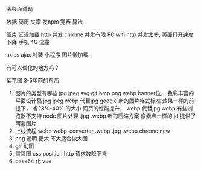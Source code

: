 头条面试题

数据 简历  文章  发npm 竞赛  算法

图片  延迟加载
http 并发  chrome 并发有限
PC wifi  http 并发太多,  页面打开速度下降
手机 4G 流量

axios ajax 封装
小程序 图片懒加载 

有可以优化的地方吗？  


菊花图  3-5年前的东西

1. 图片的类型有哪些
jpg jpeg svg   gif bmp png webp
banner位， 色彩丰富的平面设计稿  jpg jpeg 
webp  代替jpg  google 新的图片格式标准 效果一样的前提下， 省28%-40% 的大小  网页的性能提升， webp 代替jpg
    webp 有些浏览器不支持
    node 图片处理 .jpg  .webp  新的压缩方案
    像素点一样的  jd  提供了两套图片
2. 上线流程 webp  webp-converter
    .webp   .jpg .webp  chrome  new
3. png 透明 更大 不太适合做大图 
4. gif  动图
5. 雪碧图   css position http 请求数降下来
6. base64 化  vue 